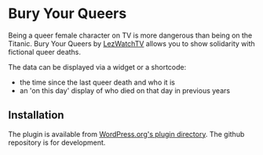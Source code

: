 # Bury Your Queers

Being a queer female character on TV is more dangerous than being on the Titanic. Bury Your Queers by [LezWatchTV](https://lezwatchtv.com) allows you to show solidarity with fictional queer deaths.

The data can be displayed via a widget or a shortcode:

* the time since the last queer death and who it is
* an 'on this day' display of who died on that day in previous years

## Installation

The plugin is available from [WordPress.org's plugin directory](https://wordpress.org/plugins/bury-your-queers). The github repository is for development.